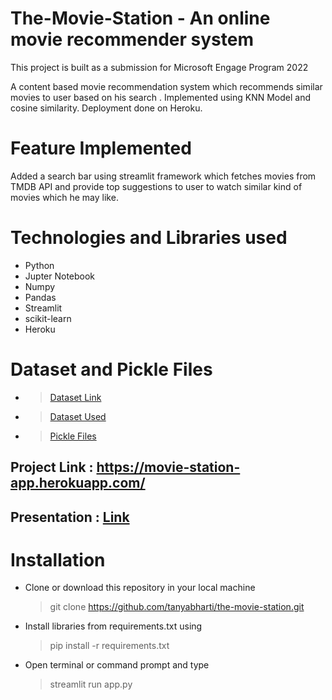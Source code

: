 # The-Movie-Station - An online movie recommender system

This project is built as a submission for Microsoft Engage Program 2022
 
 A content based movie recommendation system which recommends similar movies to user based on his search .
 Implemented using KNN Model and cosine similarity.
 Deployment done on Heroku.

# Feature Implemented
Added a search bar using streamlit framework which fetches movies from TMDB API and provide top suggestions to user to watch similar kind of movies which he may like.

#  Technologies and Libraries used
- Python
- Jupter Notebook
- Numpy
- Pandas
- Streamlit
- scikit-learn
- Heroku

# Dataset and Pickle Files
- > [Dataset Link ](https://www.kaggle.com/datasets/tmdb/tmdb-movie-metadata)
- > [Dataset Used ](https://drive.google.com/drive/folders/1Izeqh2os8TtJXdgRgP9ZD_h9rx_UxiRX?usp=sharing)
- > [Pickle Files](https://drive.google.com/drive/folders/1oJYsA0vpcQpmO32fBS64zbkfRkyNQTpu?usp=sharing)


## Project Link : https://movie-station-app.herokuapp.com/

## Presentation : [Link](https://docs.google.com/presentation/d/1CLuzEU7_ewfI1Kwu3QDKWwUPbKPXV5JmyAq2owPdRSY/edit?usp=sharing)


# Installation
- Clone or download this repository in your local machine
  >  git clone https://github.com/tanyabharti/the-movie-station.git

- Install libraries from requirements.txt using
  > pip install -r requirements.txt

- Open terminal or command prompt and type
  >  streamlit run app.py



 
